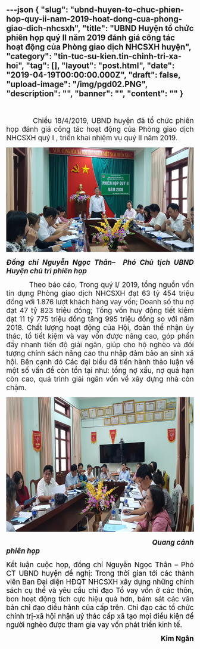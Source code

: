 ---json
{
    "slug": "ubnd-huyen-to-chuc-phien-hop-quy-ii-nam-2019-hoat-dong-cua-phong-giao-dich-nhcsxh",
    "title": "UBND Huyện tổ chức phiên họp quý II năm 2019 đánh giá công tác  hoạt động của Phòng giao dịch NHCSXH huyện",
    "category": "tin-tuc-su-kien.tin-chinh-tri-xa-hoi",
    "tag": [],
    "layout": "post.html",
    "date": "2019-04-19T00:00:00.000Z",
    "draft": false,
    "upload-image": "/img/pgd02.PNG",
    "description": "",
    "banner": "",
    "__content__": ""
}
---
<p style="text-align:center">&nbsp;</p>

<p style="text-align:justify"><span style="font-size:14.0pt">&nbsp;&nbsp;&nbsp;&nbsp;&nbsp;&nbsp;&nbsp;&nbsp;&nbsp; Chiều 18/4/2019, UBND huyện đ&atilde; tổ chức phi&ecirc;n họp đ&aacute;nh gi&aacute; c&ocirc;ng t&aacute;c hoạt động của Ph&ograve;ng giao dịch NHCSXH qu&yacute; I , triển khai nhiệm vụ qu&yacute; II năm 2019. </span></p>

<p style="text-align:justify"><img alt="" src="/img/pgd01.PNG" /></p>

<p style="text-align:justify"><strong><em><span style="font-size:14.0pt">Đồng ch&iacute; Nguyễn Ngọc Th&acirc;n&ndash;&nbsp; Ph&oacute; Chủ tịch UBND Huyện chủ tr&igrave; phi&ecirc;n họp</span></em></strong></p>

<p style="text-align:justify"><span style="font-size:14.0pt">&nbsp;&nbsp;&nbsp;&nbsp;&nbsp;&nbsp;&nbsp;&nbsp;&nbsp; Theo b&aacute;o c&aacute;o, Trong qu&yacute; I/ 2019, tổng nguồn vốn t&iacute;n dụng Ph&ograve;ng giao dịch NHCSXH đạt 63 tỷ 454 triệu đồng với 1.876 lượt kh&aacute;ch h&agrave;ng vay vốn; Doanh số thu nợ đạt 47 tỷ 823 triệu đồng; Tổng vốn huy động tiết kiệm đạt 11 tỷ 775 triệu đồng tăng 995 triệu đồng so với năm 2018. Chất lượng hoạt động của Hội, đo&agrave;n thể nhận ủy th&aacute;c, tổ tiết kiệm v&agrave; vay vốn được n&acirc;ng cao, g&oacute;p phần đẩy nhanh tiến độ giải ng&acirc;n, gi&uacute;p cho hộ ngh&egrave;o v&agrave; đối tượng ch&iacute;nh s&aacute;ch n&acirc;ng cao thu nhập đảm bảo an sinh x&atilde; hội. B&ecirc;n cạnh đ&oacute; C&aacute;c đại biểu đ&atilde; tiến h&agrave;nh thảo luận về một số vấn đề c&ograve;n tồn tại như: tổng nợ xấu, nợ qu&aacute; hạn c&ograve;n cao, qu&aacute; tr&igrave;nh giải ng&acirc;n vốn về x&acirc;y dựng nh&agrave; c&ograve;n chậm.</span></p>

<p style="text-align:justify"><img alt="" src="/img/pgd02.PNG" /></p>

<p style="text-align:justify"><span style="font-size:14.0pt">&nbsp;&nbsp; &nbsp;&nbsp;&nbsp;&nbsp;&nbsp;&nbsp;&nbsp;&nbsp;&nbsp;&nbsp;&nbsp;&nbsp;&nbsp;&nbsp;&nbsp;&nbsp;&nbsp;&nbsp;&nbsp;&nbsp;&nbsp;&nbsp;&nbsp;&nbsp;&nbsp;&nbsp;&nbsp;&nbsp;&nbsp;&nbsp;&nbsp;&nbsp;&nbsp;&nbsp;&nbsp;&nbsp;&nbsp;&nbsp;&nbsp;&nbsp;&nbsp;&nbsp;&nbsp;&nbsp;&nbsp;&nbsp;&nbsp;&nbsp;&nbsp;&nbsp;&nbsp;&nbsp;&nbsp;&nbsp;&nbsp;&nbsp;&nbsp;&nbsp;&nbsp;&nbsp;&nbsp;&nbsp;&nbsp;&nbsp;&nbsp;&nbsp;&nbsp;<strong><em>Quang cảnh phi&ecirc;n họp</em></strong></span></p>

<p style="text-align:justify"><span style="font-size:14.0pt"><span style="background-color:white"><span style="color:black">Kết luận cuộc họp, đồng ch&iacute; Nguyễn Ngọc Th&acirc;n &ndash; Ph&oacute; CT UBND huyện đề nghị: Trong thời gian tới c&aacute;c th&agrave;nh vi&ecirc;n Ban Đại diện HĐQT NHCSXH x&acirc;y dựng những ch&iacute;nh s&aacute;ch cụ thể v&agrave; y&ecirc;u cầu chỉ đạo Tổ vay vốn ở c&aacute;c th&ocirc;n, bon hoạt động t&iacute;ch cực hiệu quả hơn, b&aacute;m s&aacute;t c&aacute;c văn bản chỉ đạo điều h&agrave;nh của cấp tr&ecirc;n. Chỉ đạo c&aacute;c tổ chức ch&iacute;nh trị-x&atilde; hội nhận uỷ th&aacute;c cấp x&atilde; tạo mọi điều kiện để người ngh&egrave;o được tham gia vay vốn ph&aacute;t triển kinh tế.</span></span></span></p>

<p style="text-align:right"><strong><span style="font-size:14.0pt"><span style="background-color:white"><span style="color:black">Kim Ng&acirc;n</span></span></span></strong></p>

<p>&nbsp;</p>

